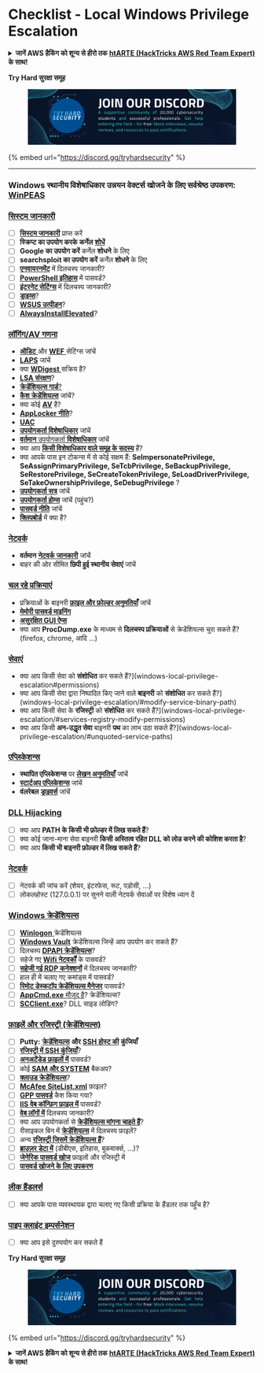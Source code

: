 # Checklist - Local Windows Privilege Escalation

<details>

<summary><strong>जानें AWS हैकिंग को शून्य से हीरो तक</strong> <a href="https://training.hacktricks.xyz/courses/arte"><strong>htARTE (HackTricks AWS Red Team Expert)</strong></a> <strong>के साथ!</strong></summary>

HackTricks का समर्थन करने के अन्य तरीके:

* यदि आप अपनी **कंपनी का विज्ञापन HackTricks में देखना चाहते हैं** या **HackTricks को PDF में डाउनलोड करना चाहते हैं** तो [**सदस्यता योजनाएं देखें**](https://github.com/sponsors/carlospolop)!
* [**आधिकारिक PEASS और HackTricks स्वैग**](https://peass.creator-spring.com) प्राप्त करें
* हमारा संग्रह [**The PEASS Family**](https://opensea.io/collection/the-peass-family) खोजें, हमारा विशेष [**NFTs**](https://opensea.io/collection/the-peass-family) संग्रह
* **शामिल हों** 💬 [**डिस्कॉर्ड समूह**](https://discord.gg/hRep4RUj7f) या [**टेलीग्राम समूह**](https://t.me/peass) या हमें **ट्विटर** 🐦 [**@carlospolopm**](https://twitter.com/hacktricks\_live)\*\* पर फॉलो\*\* करें।
* **अपने हैकिंग ट्रिक्स साझा करें, हैकट्रिक्स** को पीआर जमा करके और [**HackTricks Cloud**](https://github.com/carlospolop/hacktricks-cloud) github रेपो में।

</details>

**Try Hard सुरक्षा समूह**

<figure><img src="../.gitbook/assets/telegram-cloud-document-1-5159108904864449420.jpg" alt=""><figcaption></figcaption></figure>

{% embed url="https://discord.gg/tryhardsecurity" %}

***

### **Windows स्थानीय विशेषाधिकार उन्नयन वेक्टर्स खोजने के लिए सर्वश्रेष्ठ उपकरण:** [**WinPEAS**](https://github.com/carlospolop/privilege-escalation-awesome-scripts-suite/tree/master/winPEAS)

### [सिस्टम जानकारी](windows-local-privilege-escalation/#system-info)

* [ ] [**सिस्टम जानकारी**](windows-local-privilege-escalation/#system-info) प्राप्त करें
* [ ] **स्क्रिप्ट का उपयोग करके** **कर्नेल** [**शोधें**](windows-local-privilege-escalation/#version-exploits)
* [ ] **Google का उपयोग करें** कर्नेल **शोधने** के लिए
* [ ] **searchsploit का उपयोग करें** कर्नेल **शोधने** के लिए
* [ ] [**एनवायरनमेंट**](windows-local-privilege-escalation/#environment) में दिलचस्प जानकारी?
* [ ] [**PowerShell इतिहास**](windows-local-privilege-escalation/#powershell-history) में पासवर्ड?
* [ ] [**इंटरनेट सेटिंग्स**](windows-local-privilege-escalation/#internet-settings) में दिलचस्प जानकारी?
* [ ] [**ड्राइव्स**](windows-local-privilege-escalation/#drives)?
* [ ] [**WSUS उत्पीड़न**](windows-local-privilege-escalation/#wsus)?
* [ ] [**AlwaysInstallElevated**](windows-local-privilege-escalation/#alwaysinstallelevated)?

### [लॉगिंग/AV गणना](windows-local-privilege-escalation/#enumeration)

* [**ऑडिट** ](windows-local-privilege-escalation/#audit-settings)और [**WEF** ](windows-local-privilege-escalation/#wef)सेटिंग्स जांचें
* [**LAPS**](windows-local-privilege-escalation/#laps) जांचें
* क्या [**WDigest** ](windows-local-privilege-escalation/#wdigest)सक्रिय है?
* [**LSA संरक्षण**](windows-local-privilege-escalation/#lsa-protection)?
* [**क्रेडेंशियल्स गार्ड**](windows-local-privilege-escalation/#credentials-guard)[?](windows-local-privilege-escalation/#cached-credentials)
* [**कैश क्रेडेंशियल्स**](windows-local-privilege-escalation/#cached-credentials) जांचें?
* क्या कोई [**AV**](https://github.com/carlospolop/hacktricks/blob/in/windows-hardening/windows-av-bypass/README.md) है?
* [**AppLocker नीति**](https://github.com/carlospolop/hacktricks/blob/in/windows-hardening/authentication-credentials-uac-and-efs/README.md#applocker-policy)?
* [**UAC**](https://github.com/carlospolop/hacktricks/blob/in/windows-hardening/authentication-credentials-uac-and-efs/uac-user-account-control/README.md)
* [**उपयोगकर्ता विशेषाधिकार**](windows-local-privilege-escalation/#users-and-groups) जांचें
* [**वर्तमान** उपयोगकर्ता **विशेषाधिकार**](windows-local-privilege-escalation/#users-and-groups) जांचें
* क्या आप [**किसी विशेषाधिकार वाले समूह के सदस्य**](windows-local-privilege-escalation/#privileged-groups) हैं?
* क्या आपके पास इन टोकन्स में से कोई सक्षम हैं: **SeImpersonatePrivilege, SeAssignPrimaryPrivilege, SeTcbPrivilege, SeBackupPrivilege, SeRestorePrivilege, SeCreateTokenPrivilege, SeLoadDriverPrivilege, SeTakeOwnershipPrivilege, SeDebugPrivilege** ?
* [**उपयोगकर्ता सत्र**](windows-local-privilege-escalation/#logged-users-sessions) जांचें
* [**उपयोगकर्ता होम्स**](windows-local-privilege-escalation/#home-folders) जांचें (पहुंच?)
* [**पासवर्ड नीति**](windows-local-privilege-escalation/#password-policy) जांचें
* [**क्लिपबोर्ड**](windows-local-privilege-escalation/#get-the-content-of-the-clipboard) में क्या है?

### [नेटवर्क](windows-local-privilege-escalation/#network)

* **वर्तमान** [**नेटवर्क** **जानकारी**](windows-local-privilege-escalation/#network) जांचें
* बाहर की ओर सीमित **छिपी हुई स्थानीय सेवाएं** जांचें

### [चल रहे प्रक्रियाएं](windows-local-privilege-escalation/#running-processes)

* प्रक्रियाओं के बाइनरी [**फ़ाइल और फ़ोल्डर अनुमतियाँ**](windows-local-privilege-escalation/#file-and-folder-permissions) जांचें
* [**मेमोरी पासवर्ड माइनिंग**](windows-local-privilege-escalation/#memory-password-mining)
* [**असुरक्षित GUI ऐप्स**](windows-local-privilege-escalation/#insecure-gui-apps)
* क्या आप **ProcDump.exe** के माध्यम से **दिलचस्प प्रक्रियाओं** से क्रेडेंशियल्स चुरा सकते हैं? (firefox, chrome, आदि ...)

### [सेवाएं](windows-local-privilege-escalation/#services)

* क्या आप किसी सेवा को **संशोधित** कर सकते हैं?]\(windows-local-privilege-escalation#permissions)
* क्या आप किसी सेवा द्वारा निष्पादित किए जाने वाले **बाइनरी** को **संशोधित** कर सकते हैं?]\(windows-local-privilege-escalation/#modify-service-binary-path)
* क्या आप किसी सेवा के **रजिस्ट्री** को **संशोधित** कर सकते हैं?]\(windows-local-privilege-escalation/#services-registry-modify-permissions)
* क्या आप किसी **अन-उद्धृत सेवा** बाइनरी **पथ** का लाभ उठा सकते हैं?]\(windows-local-privilege-escalation/#unquoted-service-paths)

### [**एप्लिकेशन्स**](windows-local-privilege-escalation/#applications)

* **स्थापित एप्लिकेशन्स** पर [**लेखन अनुमतियाँ**](windows-local-privilege-escalation/#write-permissions) जांचें
* [**स्टार्टअप एप्लिकेशन्स**](windows-local-privilege-escalation/#run-at-startup) जांचें
* **वंलरेबल** [**ड्राइवर्स**](windows-local-privilege-escalation/#drivers) जांचें

### [DLL Hijacking](windows-local-privilege-escalation/#path-dll-hijacking)

* [ ] क्या आप **PATH के किसी भी फ़ोल्डर में लिख सकते हैं**?
* [ ] क्या कोई जाना-माना सेवा बाइनरी **किसी अस्तित्व रहित DLL को लोड करने की कोशिश करता है**?
* [ ] क्या आप **किसी भी बाइनरी फ़ोल्डर में लिख सकते हैं**?

### [नेटवर्क](windows-local-privilege-escalation/#network)

* [ ] नेटवर्क की जांच करें (शेयर, इंटरफेस, रूट, पड़ोसी, ...)
* [ ] लोकलहोस्ट (127.0.0.1) पर सुनने वाली नेटवर्क सेवाओं पर विशेष ध्यान दें

### [Windows क्रेडेंशियल्स](windows-local-privilege-escalation/#windows-credentials)

* [ ] [**Winlogon** ](windows-local-privilege-escalation/#winlogon-credentials)क्रेडेंशियल्स
* [ ] [**Windows Vault**](windows-local-privilege-escalation/#credentials-manager-windows-vault) क्रेडेंशियल्स जिन्हें आप उपयोग कर सकते हैं?
* [ ] दिलचस्प [**DPAPI क्रेडेंशियल्स**](windows-local-privilege-escalation/#dpapi)?
* [ ] सहेजे गए [**Wifi नेटवर्कों**](windows-local-privilege-escalation/#wifi) के पासवर्ड?
* [ ] [**सहेजी गई RDP कनेक्शनों**](windows-local-privilege-escalation/#saved-rdp-connections) में दिलचस्प जानकारी?
* [ ] हाल ही में चलाए गए कमांड्स में पासवर्ड?
* [ ] [**रिमोट डेस्कटॉप क्रेडेंशियल्स मैनेजर**](windows-local-privilege-escalation/#remote-desktop-credential-manager) पासवर्ड?
* [ ] [**AppCmd.exe** मौजूद है](windows-local-privilege-escalation/#appcmd-exe)? क्रेडेंशियल्स?
* [ ] [**SCClient.exe**](windows-local-privilege-escalation/#scclient-sccm)? DLL साइड लोडिंग?

### [फ़ाइलें और रजिस्ट्री (क्रेडेंशियल्स)](windows-local-privilege-escalation/#files-and-registry-credentials)

* [ ] **Putty:** [**क्रेडेंशियल्स**](windows-local-privilege-escalation/#putty-creds) **और** [**SSH होस्ट की**](windows-local-privilege-escalation/#putty-ssh-host-keys) **कुंजियाँ**
* [ ] [**रजिस्ट्री में SSH कुंजियाँ**](windows-local-privilege-escalation/#ssh-keys-in-registry)?
* [ ] [**अनअटेंडेड फ़ाइलों में**](windows-local-privilege-escalation/#unattended-files) पासवर्ड?
* [ ] कोई [**SAM और SYSTEM**](windows-local-privilege-escalation/#sam-and-system-backups) बैकअप?
* [ ] [**क्लाउड क्रेडेंशियल्स**](windows-local-privilege-escalation/#cloud-credentials)?
* [ ] [**McAfee SiteList.xml**](windows-local-privilege-escalation/#mcafee-sitelist.xml) फ़ाइल?
* [ ] [**GPP पासवर्ड**](windows-local-privilege-escalation/#cached-gpp-pasword) कैश किया गया?
* [ ] [**IIS वेब कॉन्फ़िग फ़ाइल में**](windows-local-privilege-escalation/#iis-web-config) पासवर्ड?
* [ ] [**वेब लॉगों में**](windows-local-privilege-escalation/#logs) दिलचस्प जानकारी?
* [ ] क्या आप उपयोगकर्ता से [**क्रेडेंशियल्स मांगना चाहते हैं**](windows-local-privilege-escalation/#ask-for-credentials)?
* [ ] रीसाइकल बिन में [**क्रेडेंशियल्स**](windows-local-privilege-escalation/#credentials-in-the-recyclebin) में दिलचस्प फ़ाइलें?
* [ ] अन्य [**रजिस्ट्री जिसमें क्रेडेंशियल्स हैं**](windows-local-privilege-escalation/#inside-the-registry)?
* [ ] [**ब्राउज़र डेटा में**](windows-local-privilege-escalation/#browsers-history) (डीबीएस, इतिहास, बुकमार्क्स, ...)?
* [ ] [**जेनेरिक पासवर्ड खोज**](windows-local-privilege-escalation/#generic-password-search-in-files-and-registry) फ़ाइलों और रजिस्ट्री में
* [ ] [**पासवर्ड खोजने के लिए उपकरण**](windows-local-privilege-escalation/#tools-that-search-for-passwords)

### [लीक हैंडलर्स](windows-local-privilege-escalation/#leaked-handlers)

* [ ] क्या आपके पास व्यवस्थापक द्वारा चलाए गए किसी प्रक्रिया के हैंडलर तक पहुँच है?

### [पाइप क्लाइंट इम्पर्सनेशन](windows-local-privilege-escalation/#named-pipe-client-impersonation)

* [ ] क्या आप इसे दुरुपयोग कर सकते हैं

**Try Hard सुरक्षा समूह**

<figure><img src="../.gitbook/assets/telegram-cloud-document-1-5159108904864449420.jpg" alt=""><figcaption></figcaption></figure>

{% embed url="https://discord.gg/tryhardsecurity" %}

<details>

<summary><strong>जानें AWS हैकिंग को शून्य से हीरो तक</strong> <a href="https://training.hacktricks.xyz/courses/arte"><strong>htARTE (HackTricks AWS Red Team Expert)</strong></a> <strong>के साथ!</strong></summary>

HackTricks का समर्थन करने के अन्य तरीके:

* यदि आप अपनी कंपनी का विज्ञापन **HackTricks** में देखना चाहते हैं या **HackTricks** को **PDF** में डाउनलोड करना चाहते हैं तो [**सब्सक्रिप्शन प्लान्स**](https://github.com/sponsors/carlospolop) देखें!
* [**आधिकारिक PEASS & HackTricks स्वैग**](https://peass.creator-spring.com) प्राप्त करें
* हमारे विशेष [**NFTs**](https://opensea.io/collection/the-peass-family) कलेक्शन [**The PEASS Family**](https://opensea.io/collection/the-peass-family) खोजें
* **शामिल हों** 💬 [**डिस्कॉर्ड समूह**](https://discord.gg/hRep4RUj7f) या [**टेलीग्राम समूह**](https://t.me/peass) या हमें **ट्विटर** 🐦 [**@carlospolopm**](https://twitter.com/hacktricks\_live) पर **फ़ॉलो** करें।
* **अपने हैकिंग ट्रिक्स साझा करें** [**HackTricks**](https://github.com/carlospolop/hacktricks) और [**HackTricks Cloud**](https://github.com/carlospolop/hacktricks-cloud) github रेपो में PR जमा करके।

</details>
